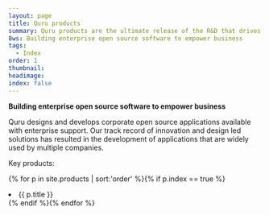 ```yaml
---
layout: page
title: Quru products
summary: Quru products are the ultimate release of the R&D that drives the Quru team
8ws: Building enterprise open source software to empower business
tags:
  - Index
order: 1
thumbnail:
headimage:
index: false
---
```


**Building enterprise open source software to empower business**

Quru designs and develops corporate open source applications available with enterprise support.  Our track record of innovation and design led solutions has resulted in the development of applications that are widely used by multiple companies.

Key products:

{% for p in site.products  | sort:'order' %}{% if p.index == true %}<li>{{ p.title }}</li>{% endif %}{% endfor %}
